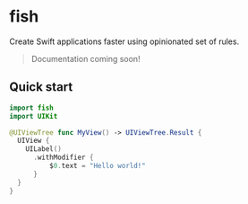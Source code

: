 # fish

Create Swift applications faster using opinionated set of rules.

> Documentation coming soon!

## Quick start

```swift
import fish
import UIKit

@UIViewTree func MyView() -> UIViewTree.Result {
  UIView {
    UILabel()
      .withModifier {
          $0.text = "Hello world!"
      }
  }
}
```
